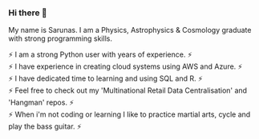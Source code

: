### Hi there 👋

My name is Sarunas. I am a Physics, Astrophysics & Cosmology graduate with strong programming skills.

⚡ I am a strong Python user with years of experience. ⚡\
⚡ I have experience in creating cloud systems using AWS and Azure. ⚡\
⚡ I have dedicated time to learning and using SQL and R. ⚡\
⚡ Feel free to check out my 'Multinational Retail Data Centralisation' and 'Hangman' repos. ⚡\
⚡ When i'm not coding or learning I like to practice martial arts, cycle and play the bass guitar. ⚡


<!--
**Qwandy/Qwandy** is a ✨ _special_ ✨ repository because its `README.md` (this file) appears on your GitHub profile.

Here are some ideas to get you started:

- 🔭 I’m currently working on ...
- 🌱 I’m currently learning ...
- 👯 I’m looking to collaborate on ...
- 🤔 I’m looking for help with ...
- 💬 Ask me about ...
- 📫 How to reach me: ...
- 😄 Pronouns: ...
- ⚡ Fun fact: ...
-->
